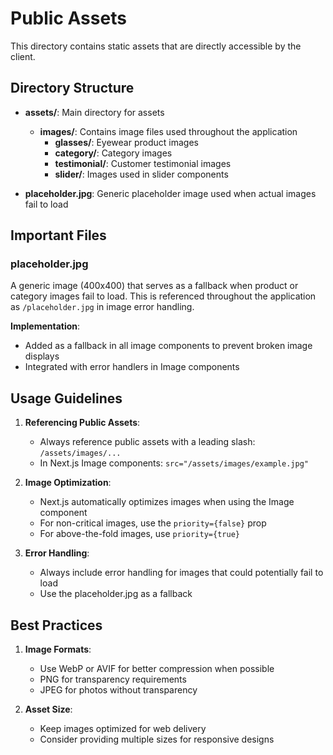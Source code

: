 # Public Assets

This directory contains static assets that are directly accessible by the client.

## Directory Structure

- **assets/**: Main directory for assets
  - **images/**: Contains image files used throughout the application
    - **glasses/**: Eyewear product images
    - **category/**: Category images
    - **testimonial/**: Customer testimonial images
    - **slider/**: Images used in slider components

- **placeholder.jpg**: Generic placeholder image used when actual images fail to load

## Important Files

### placeholder.jpg

A generic image (400x400) that serves as a fallback when product or category images fail to load. This is referenced throughout the application as `/placeholder.jpg` in image error handling.

**Implementation**:
- Added as a fallback in all image components to prevent broken image displays
- Integrated with error handlers in Image components

## Usage Guidelines

1. **Referencing Public Assets**:
   - Always reference public assets with a leading slash: `/assets/images/...`
   - In Next.js Image components: `src="/assets/images/example.jpg"`

2. **Image Optimization**:
   - Next.js automatically optimizes images when using the Image component
   - For non-critical images, use the `priority={false}` prop
   - For above-the-fold images, use `priority={true}`

3. **Error Handling**:
   - Always include error handling for images that could potentially fail to load
   - Use the placeholder.jpg as a fallback

## Best Practices

1. **Image Formats**:
   - Use WebP or AVIF for better compression when possible
   - PNG for transparency requirements
   - JPEG for photos without transparency

2. **Asset Size**:
   - Keep images optimized for web delivery
   - Consider providing multiple sizes for responsive designs 